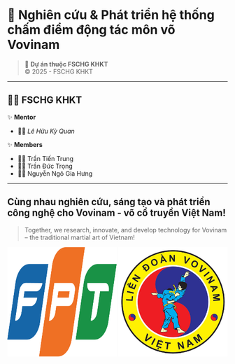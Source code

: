 # 🥋 Nghiên cứu & Phát triển hệ thống chấm điểm động tác môn võ Vovinam
> 📘 **Dự án thuộc FSCHG KHKT**  
> © 2025 - FSCHG KHKT
---

## 👨‍🔬 FSCHG KHKT

✨ **Mentor**  
- 🧑‍🏫 *Lê Hữu Kỳ Quan*  

✨ **Members**  
- 👨‍💻 Trần Tiến Trung  
- 👨‍💻 Trần Đức Trọng  
- 👨‍💻 Nguyễn Ngô Gia Hưng  

---
## Cùng nhau nghiên cứu, sáng tạo và phát triển công nghệ cho Vovinam - võ cổ truyền Việt Nam!
> Together, we research, innovate, and develop technology for Vovinam – the traditional martial art of Vietnam!
<div align="center">
  <img src="public/fpt.svg" alt="Logo FPT" width="250" height="250"/>
  <img src="public/vovinam.png" alt="Logo FPT" width="250" height="250"/>
</div>